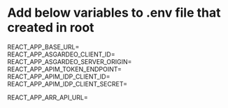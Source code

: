 # Add below variables to .env file that created in root

REACT_APP_BASE_URL= \
REACT_APP_ASGARDEO_CLIENT_ID= \
REACT_APP_ASGARDEO_SERVER_ORIGIN= \
REACT_APP_APIM_TOKEN_ENDPOINT= \
REACT_APP_APIM_IDP_CLIENT_ID= \
REACT_APP_APIM_IDP_CLIENT_SECRET=

REACT_APP_ARR_API_URL=

